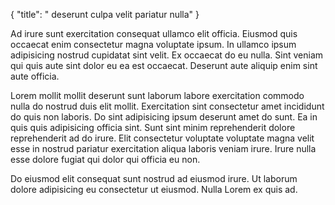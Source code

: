 {
  "title": " deserunt culpa velit pariatur nulla"
}

Ad irure sunt exercitation consequat ullamco elit officia. Eiusmod quis occaecat enim consectetur magna voluptate ipsum. In ullamco ipsum adipisicing nostrud cupidatat sint velit. Ex occaecat do eu nulla. Sint veniam qui quis aute sint dolor eu ea est occaecat. Deserunt aute aliquip enim sint aute officia.

Lorem mollit mollit deserunt sunt laborum labore exercitation commodo nulla do nostrud duis elit mollit. Exercitation sint consectetur amet incididunt do quis non laboris. Do sint adipisicing ipsum deserunt amet do sunt. Ea in quis quis adipisicing officia sint. Sunt sint minim reprehenderit dolore reprehenderit ad do irure. Elit consectetur voluptate voluptate magna velit esse in nostrud pariatur exercitation aliqua laboris veniam irure. Irure nulla esse dolore fugiat qui dolor qui officia eu non.

Do eiusmod elit consequat sunt nostrud ad eiusmod irure. Ut laborum dolore adipisicing eu consectetur ut eiusmod. Nulla Lorem ex quis ad.